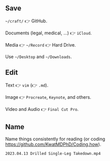 ## Save

`~/craft/` 👉 GitHub.

Documents (legal, medical, ...) 👉 `iCloud`.

Media 👉 `~/Record` 👉 Hard Drive.

Use `~/Desktop` and `~/Downloads`.

## Edit

Text 👉 `vim` (👉 `.md`).

Image 👉 `Procreate`, `Keynote`, and others.

Video and Audio 👉 `Final Cut Pro`.

## Name

Name things consistently for reading (or coding https://github.com/KwatMDPhD/Coding.how).

`2023.04.13 Drilled Single-Leg Takedown.mp4`

